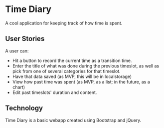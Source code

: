 # Time Diary

A cool application for keeping track of how time is spent.

## User Stories

A user can:

* Hit a button to record the current time as a transition time.
* Enter the title of what was done during the previous timeslot, as well as pick from one of several categories for that timeslot.
* Have that data saved (as MVP, this will be in localstorage)
* View how past time was spent (as MVP, as a list; in the future, as a chart)
* Edit past timeslots' duration and content.

## Technology

Time Diary is a basic webapp created using Bootstrap and jQuery.
